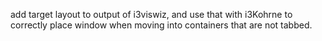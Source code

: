 add target layout to output of i3viswiz, and use that with i3Kohrne to correctly place window when moving into containers that are not tabbed.
